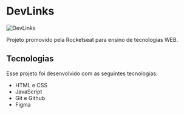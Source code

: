 # DevLinks

![DevLinks](https://github.com/LucaPinheiro/DevLinks/issues/1#issue-1761604256)

Projeto promovido pela Rocketseat para ensino de tecnologias WEB.

## Tecnologias

Esse projeto foi desenvolvido com as seguintes tecnologias:

- HTML e CSS
- JavaScript
- Git e Github
- Figma


